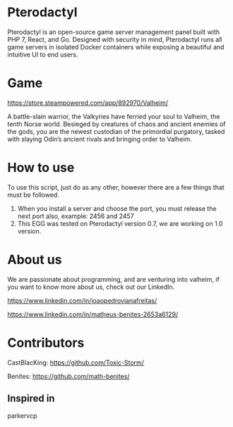 # Pterodactyl
Pterodactyl is an open-source game server management panel built with PHP 7, React, and Go. Designed with security in mind, Pterodactyl runs all game servers in isolated Docker containers while exposing a beautiful and intuitive UI to end users. 

# Game
https://store.steampowered.com/app/892970/Valheim/

A battle-slain warrior, the Valkyries have ferried your soul to Valheim, the tenth Norse world. Besieged by creatures of chaos and ancient enemies of the gods, you are the newest custodian of the primordial purgatory, tasked with slaying Odin’s ancient rivals and bringing order to Valheim.

# How to use

To use this script, just do as any other, however there are a few things that must be followed.

1. When you install a server and choose the port, you must release the next port also, example: 2456 and 2457
2. This EGG was tested on Pterodactyl version 0.7, we are working on 1.0 version.

# About us
We are passionate about programming, and are venturing into valheim, if you want to know more about us, check out our LinkedIn.

https://www.linkedin.com/in/joaopedrovianafreitas/

https://www.linkedin.com/in/matheus-benites-2653a6129/

# Contributors
CastBlacKing: https://github.com/Toxic-Storm/

Benites: https://github.com/math-benites/

## Inspired in
parkervcp